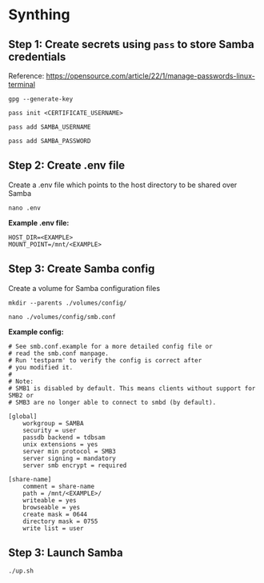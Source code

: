 # Synthing

## Step 1: Create secrets using `pass` to store Samba credentials

Reference: https://opensource.com/article/22/1/manage-passwords-linux-terminal

```
gpg --generate-key

pass init <CERTIFICATE_USERNAME>

pass add SAMBA_USERNAME

pass add SAMBA_PASSWORD
```

## Step 2: Create .env file

Create a .env file which points to the host directory to be shared over Samba

```
nano .env
```

**Example .env file:**
```
HOST_DIR=<EXAMPLE>
MOUNT_POINT=/mnt/<EXAMPLE>
```

## Step 3: Create Samba config

Create a volume for Samba configuration files

```
mkdir --parents ./volumes/config/
```

```
nano ./volumes/config/smb.conf
```

**Example config:**

```
# See smb.conf.example for a more detailed config file or
# read the smb.conf manpage.
# Run 'testparm' to verify the config is correct after
# you modified it.
#
# Note:
# SMB1 is disabled by default. This means clients without support for SMB2 or
# SMB3 are no longer able to connect to smbd (by default).

[global]
    workgroup = SAMBA
    security = user
    passdb backend = tdbsam
    unix extensions = yes
    server min protocol = SMB3
    server signing = mandatory
    server smb encrypt = required

[share-name]
    comment = share-name
    path = /mnt/<EXAMPLE>/
    writeable = yes
    browseable = yes
    create mask = 0644
    directory mask = 0755
    write list = user
```

## Step 3: Launch Samba

```
./up.sh
```
